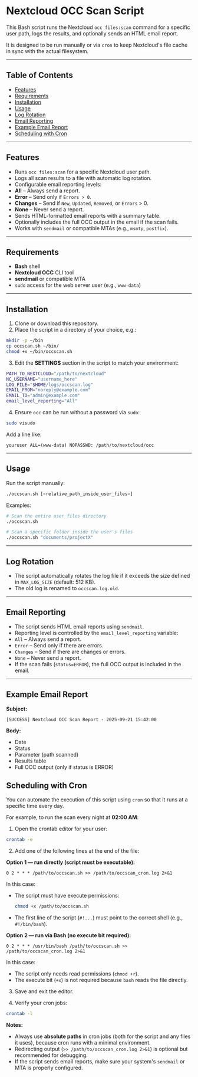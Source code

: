 # Nextcloud OCC Scan Script

This Bash script runs the Nextcloud `occ files:scan` command for a specific user path, logs the results, and optionally sends an HTML email report.

It is designed to be run manually or via `cron` to keep Nextcloud's file cache in sync with the actual filesystem.

---

## Table of Contents

- [Features](#features)
- [Requirements](#requirements)
- [Installation](#installation)
- [Usage](#usage)
- [Log Rotation](#log-rotation)
- [Email Reporting](#email-reporting)
- [Example Email Report](#example-email-report)
- [Scheduling with Cron](#scheduling-with-cron)

---

## Features <a name="features"></a>

- Runs `occ files:scan` for a specific Nextcloud user path.
- Logs all scan results to a file with automatic log rotation.
- Configurable email reporting levels:
- **All** – Always send a report.
- **Error** – Send only if `Errors > 0`.
- **Changes** – Send if `New`, `Updated`, `Removed`, or `Errors` > 0.
- **None** – Never send a report.
- Sends HTML-formatted email reports with a summary table.
- Optionally includes the full OCC output in the email if the scan fails.
- Works with `sendmail` or compatible MTAs (e.g., `msmtp`, `postfix`).

---

## Requirements <a name="requirements"></a>

- **Bash** shell
- **Nextcloud OCC** CLI tool
- **sendmail** or compatible MTA
- `sudo` access for the web server user (e.g., `www-data`)

---

## Installation <a name="installation"></a>

1. Clone or download this repository.
2. Place the script in a directory of your choice, e.g.:

 ```bash
 mkdir -p ~/bin
 cp occscan.sh ~/bin/
 chmod +x ~/bin/occscan.sh
 ```

3. Edit the **SETTINGS** section in the script to match your environment:

 ```bash
 PATH_TO_NEXTCLOUD="/path/to/nextcloud"
 NC_USERNAME="username_here"
 LOG_FILE="$HOME/logs/occscan.log"
 EMAIL_FROM="noreply@example.com"
 EMAIL_TO="admin@example.com"
 email_level_reporting="All"
 ```

4. Ensure `occ` can be run without a password via `sudo`:

 ```bash
 sudo visudo
 ```

 Add a line like:

 ```
 youruser ALL=(www-data) NOPASSWD: /path/to/nextcloud/occ
 ```

---

## Usage <a name="usage"></a>

Run the script manually:

```bash
./occscan.sh [<relative_path_inside_user_files>]
```

Examples:

```bash
# Scan the entire user files directory
./occscan.sh

# Scan a specific folder inside the user's files
./occscan.sh "documents/projectX"
```

---

## Log Rotation <a name="log-rotation"></a>

- The script automatically rotates the log file if it exceeds the size defined in `MAX_LOG_SIZE` (default: 512 KB).
- The old log is renamed to `occscan.log.old`.

---

## Email Reporting <a name="email-reporting"></a>

- The script sends HTML email reports using `sendmail`.
- Reporting level is controlled by the `email_level_reporting` variable:
- `All` – Always send a report.
- `Error` – Send only if there are errors.
- `Changes` – Send if there are changes or errors.
- `None` – Never send a report.
- If the scan fails (`status=ERROR`), the full OCC output is included in the email.

---

## Example Email Report <a name="example-email-report"></a>

**Subject:**
```
[SUCCESS] Nextcloud OCC Scan Report - 2025-09-21 15:42:00
```

**Body:**
- Date
- Status
- Parameter (path scanned)
- Results table
- Full OCC output (only if status is ERROR)

## Scheduling with Cron <a name="scheduling-with-cron"></a>

You can automate the execution of this script using `cron` so that it runs at a specific time every day.

For example, to run the scan every night at **02:00 AM**:

1. Open the crontab editor for your user:

```bash
crontab -e
```

2. Add one of the following lines at the end of the file:

**Option 1 — run directly (script must be executable):**
```cron
0 2 * * * /path/to/occscan.sh >> /path/to/occscan_cron.log 2>&1
```
In this case:
- The script must have execute permissions:
  ```bash
  chmod +x /path/to/occscan.sh
  ```
- The first line of the script (`#!...`) must point to the correct shell (e.g., `#!/bin/bash`).

**Option 2 — run via Bash (no execute bit required):**
```cron
0 2 * * * /usr/bin/bash /path/to/occscan.sh >> /path/to/occscan_cron.log 2>&1
```
In this case:
- The script only needs read permissions (`chmod +r`).
- The execute bit (`+x`) is not required because `bash` reads the file directly.

3. Save and exit the editor.

4. Verify your cron jobs:

```bash
crontab -l
```

**Notes:**
- Always use **absolute paths** in cron jobs (both for the script and any files it uses), because cron runs with a minimal environment.
- Redirecting output (`>> /path/to/occscan_cron.log 2>&1`) is optional but recommended for debugging.
- If the script sends email reports, make sure your system's `sendmail` or MTA is properly configured.
